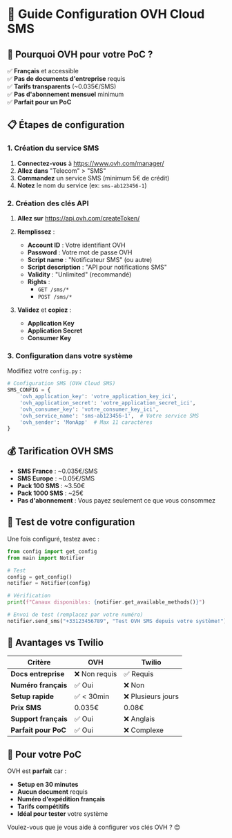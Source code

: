 # 📱 Guide Configuration OVH Cloud SMS

## 🚀 Pourquoi OVH pour votre PoC ?

✅ **Français** et accessible  
✅ **Pas de documents d'entreprise** requis  
✅ **Tarifs transparents** (~0.035€/SMS)  
✅ **Pas d'abonnement mensuel** minimum  
✅ **Parfait pour un PoC** 

## 📋 Étapes de configuration

### 1. **Création du service SMS**

1. **Connectez-vous** à https://www.ovh.com/manager/
2. **Allez dans** "Telecom" > "SMS"
3. **Commandez** un service SMS (minimum 5€ de crédit)
4. **Notez** le nom du service (ex: `sms-ab123456-1`)

### 2. **Création des clés API**

1. **Allez sur** https://api.ovh.com/createToken/
2. **Remplissez** :
   - **Account ID** : Votre identifiant OVH
   - **Password** : Votre mot de passe OVH
   - **Script name** : "Notificateur SMS" (ou autre)
   - **Script description** : "API pour notifications SMS"
   - **Validity** : "Unlimited" (recommandé)
   - **Rights** : 
     - `GET /sms/*`
     - `POST /sms/*`

3. **Validez** et **copiez** :
   - **Application Key**
   - **Application Secret** 
   - **Consumer Key**

### 3. **Configuration dans votre système**

Modifiez votre `config.py` :

```python
# Configuration SMS (OVH Cloud SMS)
SMS_CONFIG = {
    'ovh_application_key': 'votre_application_key_ici',
    'ovh_application_secret': 'votre_application_secret_ici', 
    'ovh_consumer_key': 'votre_consumer_key_ici',
    'ovh_service_name': 'sms-ab123456-1',  # Votre service SMS
    'ovh_sender': 'MonApp'  # Max 11 caractères
}
```

## 💰 Tarification OVH SMS

- **SMS France** : ~0.035€/SMS
- **SMS Europe** : ~0.05€/SMS
- **Pack 100 SMS** : ~3.50€
- **Pack 1000 SMS** : ~25€
- **Pas d'abonnement** : Vous payez seulement ce que vous consommez

## 🧪 Test de votre configuration

Une fois configuré, testez avec :

```python
from config import get_config
from main import Notifier

# Test
config = get_config()
notifier = Notifier(config)

# Vérification
print(f"Canaux disponibles: {notifier.get_available_methods()}")

# Envoi de test (remplacez par votre numéro)
notifier.send_sms("+33123456789", "Test OVH SMS depuis votre système!")
```

## 🔧 Avantages vs Twilio

| Critère | OVH | Twilio |
|---------|-----|--------|
| **Docs entreprise** | ❌ Non requis | ✅ Requis |
| **Numéro français** | ✅ Oui | ❌ Non |
| **Setup rapide** | ✅ < 30min | ❌ Plusieurs jours |
| **Prix SMS** | 0.035€ | 0.08€ |
| **Support français** | ✅ Oui | ❌ Anglais |
| **Parfait pour PoC** | ✅ Oui | ❌ Complexe |

## 🎯 Pour votre PoC

OVH est **parfait** car :
- **Setup en 30 minutes**
- **Aucun document** requis
- **Numéro d'expédition français**
- **Tarifs compétitifs**
- **Idéal pour tester** votre système

Voulez-vous que je vous aide à configurer vos clés OVH ? 😊
